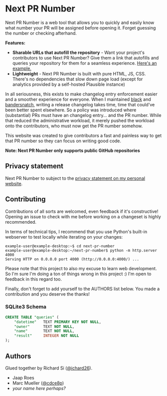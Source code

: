 # Next PR Number

Next PR Number is a web tool that allows you to quickly and easily know what number
your PR will be assigned before opening it. Forget guessing the number or checking
afterhand.

**Features:**

- **Sharable URLs that autofill the repository** - Want your project's contributors to
  use Next PR Number? Give them a link that autofills and queries your repository for
  them for a seamless experience. [Here's an example.][example]
- **Lightweight** - Next PR Number is built with pure HTML, JS, CSS. There's no
  dependencies that slow down page load (except for analytics provided by a self-hosted
  Plausible instance)

In all seriousness, this exists to make changelog entry enforcement easier
and a smoother experience for everyone. When I maintained [black] and [bandersnatch],
writing a release changelog takes time, time that could've been better spent elsewhere.
So a policy was introduced where (substantial) PRs must have an
changelog entry... and the PR number. While that reduced the administrative workload,
it merely pushed the workload onto the contributors, who must now get the PR number
somehow.

This website was created to give contributors a fast and painless way to get that PR
number so they can focus on writing good code.

**Note: Next PR Number only supports public GitHub repositories**

## Privacy statement

Next PR Number to subject to the [privacy statement on my personal website][privacy].

## Contributing

Contributions of all sorts are welcomed, even feedback if it's constructive! Opening
an issue to check with me before working on a changeset is highly recommended.

In terms of technical tips, I recommend that you use Python's built-in webserver to test
locally while iterating on your changes:

```console
example-user@example-desktop:~$ cd next-pr-number
example-user@example-desktop:~/next-pr-number$ python -m http.server 4000
Serving HTTP on 0.0.0.0 port 4000 (http://0.0.0.0:4000/) ...
```

Please note that this project to also my excuse to learn web development. So I'm sure
I'm doing a ton of things wrong in this project :) I'm open to feedback in this regard
too.

Finally, don't forget to add yourself to the AUTHORS list below. You made a contribution
and you deserve the thanks!

### SQLite3 Schema

```sql
CREATE TABLE "queries" (
    "datetime"   TEXT PRIMARY KEY NOT NULL,
    "owner"      TEXT NOT NULL,
    "name"       TEXT NOT NULL,
    "result"     INTEGER NOT NULL
);
```

## Authors

Glued together by Richard Si ([@ichard26](https://github.com/ichard26)).

- Jaap Roes
- Marc Mueller ([@cdce8p](https://github.com/cdce8p))
- *your name here perhaps?*

[bandersnatch]: https://github.com/pypa/bandersnatch
[black]: https://github.com/psf/black
[example]: https://ichard26.github.io/next-pr-number/?owner=ichard26&name=next-pr-number
[privacy]: https://ichard26.github.io/privacy/
